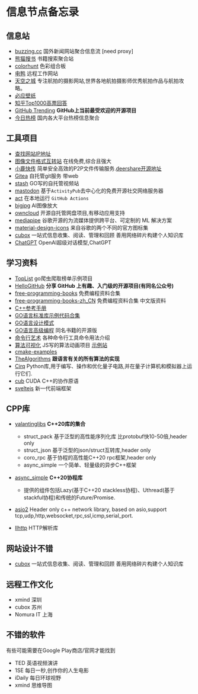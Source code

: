# 信息节点备忘录

## 信息站
- [buzzing.cc](https://buzzing.cc) 国外新闻网站聚合信息流 [need proxy]
- [熊猫搜书](https://xmsoushu.com) 书籍搜索聚合站
- [colorhunt](https://colorhunt.co) 色彩组合板
- [电鸭](https://eleduck.com/) 远程工作网站
- [天空之城](https://skypixel.com/) 专注航拍的摄影网站,世界各地航拍摄影师优秀航拍作品与航拍攻略。
- [必应壁纸](https://www.todaybing.com/)
- [知乎Top1000高票回答](https://www.zhihu.com/topic/19776749/top-answers)
- [GitHub Trending](https://github.com/trending) **GitHub上当前最受欢迎的开源项目**
- [今日热榜](https://tophub.today/) 国内各大平台热榜信息聚合


## 工具项目
- [查找网站IP地址](https://ping.chinaz.com/)
- [图像文件格式互转站](https://convertio.co/zh/) 在线免费,综合且强大
- [小鹿快传](https://deershare.com/) 简单安全高效的P2P文件传输服务.[deershare开源地址](https://github.com/fanchangyong/deershare)
- [Gitea](https://github.com/go-gitea/gitea) 自托管git服务 带web
- [stash](https://github.com/stashapp/stash) GO写的自托管视频站
- [mastodon](https://github.com/mastodon/mastodon) 基于`ActivityPub`去中心化的免费开源社交网络服务器
- [act](https://github.com/nektos/act) 在本地运行 `GitHub Actions`
- [bigjpg](https://bigjpg.com/) AI图像放大
- [owncloud](https://github.com/owncloud) 开源自托管网盘项目,有移动应用支持
- [mediapipe](https://github.com/google/mediapipe) 谷歌开源的为流媒体提供跨平台、可定制的 ML 解决方案
- [material-design-icons](https://github.com/google/material-design-icons) 来自谷歌的两个不同的官方图标集
- [cubox](https://cubox.pro/) 一站式信息收集、阅读、管理和回顾
善用网络碎片构建个人知识库
- [ChatGPT](https://chat.openai.com/) OpenAI超级对话模型,ChatGPT

## 学习资料

- [TopList](https://github.com/tophubs/TopList) go爬虫爬取榜单示例项目
- [HelloGitHub](https://github.com/521xueweihan/HelloGitHub) **分享 GitHub 上有趣、入门级的开源项目(有同名公众号)**
- [free-programming-books](https://github.com/EbookFoundation/free-programming-books) 免费编程资料合集
- [free-programming-books-zh_CN](https://github.com/justjavac/free-programming-books-zh_CN) 免费编程资料合集 中文版资料
- [C++参考手册](https://zh.cppreference.com/w/%E9%A6%96%E9%A1%B5)
- [GO语言标准库示例代码合集](https://github.com/polaris1119/The-Golang-Standard-Library-by-Example)
- [GO语言设计模式](https://github.com/senghoo/golang-design-pattern)
- [GO语言高级编程](https://github.com/chai2010/advanced-go-programming-book) 同名书籍的开源版
- [命令行艺术](https://github.com/jlevy/the-art-of-command-line/blob/master/README-zh.md) 各种命令行工具命令用法介绍
- [算法可视化](https://github.com/algorithm-visualizer/algorithm-visualizer) JS写的算法动画项目 [示例站](https://algorithm-visualizer.org/)
- [cmake-examples](https://github.com/ttroy50/cmake-examples)
- [TheAlgorithms](https://github.com/TheAlgorithms) **跟语言有关的所有算法的实现**
- [Cirq](https://github.com/quantumlib/Cirq) Python库,用于编写、操作和优化量子电路,并在量子计算机和模拟器上运行它们.
- [cub](https://github.com/NVIDIA/cub) CUDA C++的协作原语
- [sveltejs](https://github.com/sveltejs/svelte) 新一代前端框架


## CPP库

- [yalantinglibs](https://github.com/alibaba/yalantinglibs) **C++20库的集合**
    - struct_pack 基于泛型的高性能序列化库 比protobuf快10-50倍,header only
    - struct_json 基于泛型的json/struct互转库,header only
    - coro_rpc 基于协程的高性能C++20 rpc框架,header only
    - async_simple 一个简单、轻量级的异步C++框架

- [async_simple](https://github.com/alibaba/async_simple) **C++20协程库**
    - 提供的组件包括Lazy(基于C++20 stackless协程)、Uthread(基于stackful协程)和传统的Future/Promise.

- [asio2](https://github.com/zhllxt/asio2) Header only c++ network library, based on asio,support tcp,udp,http,websocket,rpc,ssl,icmp,serial_port.

- [llhttp](https://github.com/nodejs/llhttp) HTTP解析库


## 网站设计不错
- [cubox](https://cubox.pro/) 一站式信息收集、阅读、管理和回顾
善用网络碎片构建个人知识库

## 远程工作文化
- xmind 深圳
- cubox 苏州
- Nomura IT 上海


## 不错的软件
有些可能需要在Google Play商店/官网才能找到

- TED 英语视频演讲
- 1SE 每日一秒,创作你的人生电影
- iDaily 每日环球视野
- xmind 思维导图

